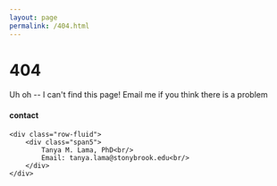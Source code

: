 ```yaml
---
layout: page
permalink: /404.html
---
```


# 404

Uh oh -- I can't find this page! Email me if you think there is a problem

<div class="container">
<h4><a name="contact"></a>contact</h4>

    <div class="row-fluid">
        <div class="span5">
            Tanya M. Lama, PhD<br/>
            Email: tanya.lama@stonybrook.edu<br/>
        </div>
    </div>
</div>

